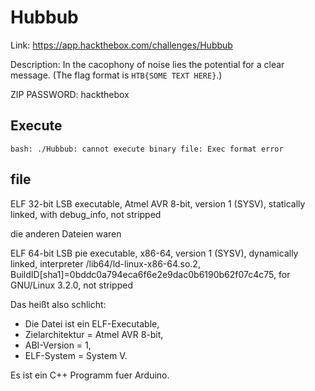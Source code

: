# Hubbub

Link: https://app.hackthebox.com/challenges/Hubbub

Description: In the cacophony of noise lies the potential for a clear message. (The flag format is `HTB{SOME TEXT HERE}`.)

ZIP PASSWORD: hackthebox

## Execute

```
bash: ./Hubbub: cannot execute binary file: Exec format error
```

## file

ELF 32-bit LSB executable, Atmel AVR 8-bit, version 1 (SYSV), statically linked, with debug_info, not stripped

die anderen Dateien waren

ELF 64-bit LSB pie executable, x86-64, version 1 (SYSV), dynamically linked, interpreter /lib64/ld-linux-x86-64.so.2, BuildID[sha1]=0bddc0a794eca6f6e2e9dac0b6190b62f07c4c75, for GNU/Linux 3.2.0, not stripped

Das heißt also schlicht:

* Die Datei ist ein ELF-Executable,
* Zielarchitektur = Atmel AVR 8-bit,
* ABI-Version = 1,
* ELF-System = System V.

Es ist ein C++ Programm fuer Arduino.

## 